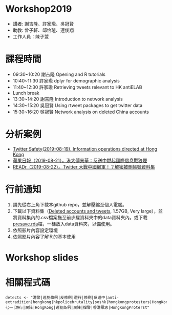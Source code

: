 # Workshop2019
- 講者: 謝吉隆、許家瑜、吳冠賢
- 助教: 曾子軒、邱怡瑄、連俊翔
- 工作人員：陳子萱

# 課程時間
- 09:30~10:20 謝吉隆 Opening and R tutorials
- 10:40~11:30 許家瑜 dplyr for demographic analysis
- 11:40~12:30 許家瑜 Retrieving tweets relevant to HK antiELAB
- Lunch break
- 13:30~14:20 謝吉隆 Introduction to network analysis
- 14:30~15:20 吳冠賢 Using rtweet packages to get twitter data
- 15:30~16:20 吳冠賢 Network analysis on deleted China accounts

# 分析案例
- [Twitter Safety(2019-08-19). Information operations directed at Hong Kong](https://blog.twitter.com/en_us/topics/company/2019/information_operations_directed_at_Hong_Kong.html)
- [蘋果日報（2019-08-21）。港大傅景華：反送中燃起國際信息戰狼煙](https://tw.appledaily.com/new/realtime/20190821/1620095/)
- [READr（2019-08-22）。Twitter 大戰中國網軍！？解密被刪帳號資料集](https://www.readr.tw/post/2013)

# 行前通知
1. 請先從右上角下載本github repo，並解壓縮至個人電腦。
2. 下載以下資料集（[Deleted accounts and tweets](https://www.dropbox.com/s/nix3qai2giu3lss/data.zip?dl=0), 1.57GB, Very large），並將資料集內的.csv檔案拖至前步驟資料夾中的data資料夾內。或下載[presave.rda](https://www.dropbox.com/s/3owujqk574cnnyc/presave.rda?dl=0)檔，一樣放入data資料夾，以備使用。
3. 依照影片內容設定環境
4. 依照影片內容了解Ｒ的基本使用


# Workshop slides


# 相關程式碼
```
detects <- "港警|逃犯條例|反修例|遊行|修例|反送中|anti-extradition|hongkong|hkpolicebrutality|soshk|hongkongprotesters|HongKongPolice|hkpoliceforce|freedomHK|antiELAB|HongKongProtests|antiextraditionlaw|HongKongProtest|七一|游行|民阵|HongKong|逃犯条例|民陣|撐警|香港眾志|HongKongProterst"
```
 
